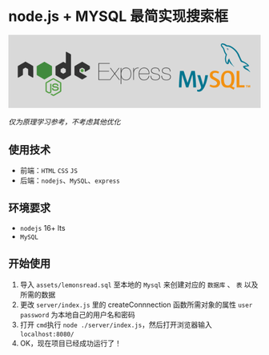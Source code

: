 # node.js + MYSQL 最简实现搜索框

![intro](assets/intro.png)

*仅为原理学习参考，不考虑其他优化*



## 使用技术
- 前端：`HTML` `CSS` `JS` 
- 后端：`nodejs`、`MySQL`、`express`

## 环境要求
- `nodejs` 16+ lts
- `MySQL` 

## 开始使用
1. 导入 `assets/lemonsread.sql` 至本地的 `Mysql` 来创建对应的 `数据库` 、 `表` 以及所需的数据
2. 更改 `server/index.js` 里的 createConnnection 函数所需对象的属性 `user` `password` 为本地自己的用户名和密码
3. 打开 `cmd`执行 `node ./server/index.js`，然后打开浏览器输入 `localhost:8080/` 
4. OK，现在项目已经成功运行了！